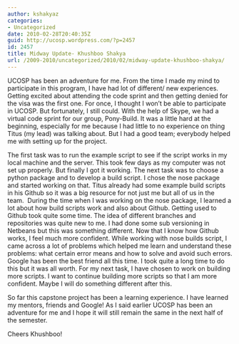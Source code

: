```yaml
---
author: kshakyaz
categories:
- Uncategorized
date: 2010-02-28T20:40:35Z
guid: http://ucosp.wordpress.com/?p=2457
id: 2457
title: Midway Update- Khushboo Shakya
url: /2009-2010/uncategorized/2010/02/midway-update-khushboo-shakya/
---
```


UCOSP has been an adventure for me. From the time I made my mind to participate in this program, I have had lot of different/ new experiences.  Getting excited about attending the code sprint and then getting denied for the visa was the first one. For once, I thought I won’t be able to participate in UCOSP. But fortunately, I still could. With the help of Skype, we had a virtual code sprint for our group, Pony-Build. It was a little hard at the beginning, especially for me because I had little to no experience on thing Titus (my lead) was talking about. But I had a good team; everybody helped me with setting up for the project.

The first task was to run the example script to see if the script works in my local machine and the server. This took few days as my computer was not set up properly. But finally I got it working. The next task was to choose a python package and to develop a build script. I chose the nose package and started working on that. Titus already had some example build scripts in his Github so it was a big resource for not just me but all of us in the team.  During the time when I was working on the nose package, I learned a lot about how build scripts work and also about Github. Getting used to Github took quite some time. The idea of different branches and repositories was quite new to me. I had done some sub versioning in Netbeans but this was something different. Now that I know how Github works, I feel much more confident. While working with nose builds script, I came across a lot of problems which helped me learn and understand these problems: what certain error means and how to solve and avoid such errors. Google has been the best friend all this time. I took quite a long time to do this but it was all worth. For my next task, I have chosen to work on building more scripts. I want to continue building more scripts so that I am more confident. Maybe I will do something different after this.

So far this capstone project has been a learning experience. I have learned my mentors, friends and Google! As I said earlier UCOSP has been an adventure for me and I hope it will still remain the same in the next half of the semester.

Cheers Khushboo!